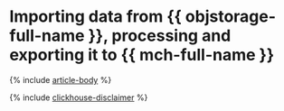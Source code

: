 # Importing data from {{ objstorage-full-name }}, processing and exporting it to {{ mch-full-name }}

{% include [article-body](../../_tutorials/dataplatform/s3-dataproc-ch.md) %}

{% include [clickhouse-disclaimer](../../_includes/clickhouse-disclaimer.md) %}
